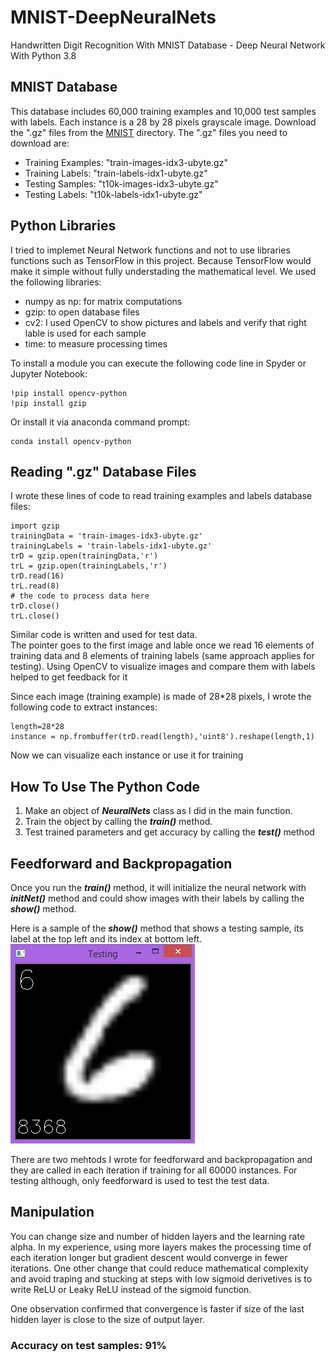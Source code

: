 # MNIST-DeepNeuralNets
Handwritten Digit Recognition With MNIST Database - Deep Neural Network With Python 3.8

<h2> MNIST Database</h2>
<p>This database includes 60,000 training examples and 10,000 test samples with labels. Each instance is a 28 by 28 pixels grayscale image. Download the ".gz" files from the <a href="http://yann.lecun.com/exdb/mnist/" target="_blank">MNIST</a> directory. The ".gz" files you need to download are:</p>
<ul>
  <li>Training Examples: "train-images-idx3-ubyte.gz"</li>
  <li>Training Labels: "train-labels-idx1-ubyte.gz"</li>
  <li>Testing Samples: "t10k-images-idx3-ubyte.gz"</li>
  <li>Testing Labels: "t10k-labels-idx1-ubyte.gz"</li>
</ul>

<h2> Python Libraries </h2>
<p>I tried to implemet Neural Network functions and not to use libraries functions such as TensorFlow in this project. Because TensorFlow would make it simple without fully understading the mathematical level. We used the following libraries:</p>
<ul>
  <li>numpy as np: for matrix computations</li>
  <li>gzip: to open database files</li>
  <li>cv2: I used OpenCV to show pictures and labels and verify that right lable is used for each sample</li>
  <li>time: to measure processing times</li>
</ul>
<p>
To install a module you can execute the following code line in Spyder or Jupyter Notebook: 
</P>

```
!pip install opencv-python
!pip install gzip
```
<p>Or install it via anaconda command prompt:</p>

```
conda install opencv-python
```
<h2>Reading ".gz" Database Files</h2>
<p>I wrote these lines of code to read training examples and labels database files:</p>

```
import gzip
trainingData = 'train-images-idx3-ubyte.gz'
trainingLabels = 'train-labels-idx1-ubyte.gz'
trD = gzip.open(trainingData,'r')
trL = gzip.open(trainingLabels,'r')
trD.read(16)
trL.read(8)
# the code to process data here
trD.close()
trL.close()
```
<p> Similar code is written and used for test data.<br>
  The pointer goes to the first image and lable once we read 16 elements of training data and 8 elements of training labels (same approach applies for testing). Using OpenCV to visualize images and compare them with labels helped to get feedback for it<br>
</p>
<p>
  Since each image (training example) is made of 28*28 pixels, I wrote the following code to extract instances:
</p>

```
length=28*28
instance = np.frombuffer(trD.read(length),'uint8').reshape(length,1)
```
<p>Now we can visualize each instance or use it for training</p>

<h2>How To Use The Python Code</h2>
<p>
  <ol>
    <li>Make an object of <b><em>NeuralNets</em></b> class as I did in the main function.</li>
    <li>Train the object by calling the <b><i>train()</i></b> method.</li>
    <li>Test trained parameters and get accuracy by calling the <b><i>test()</b></i> method</li>
  </ol>
</p>
<h2>Feedforward and Backpropagation</h2>
<p>
  Once you run the <b><i>train()</i></b> method, it will initialize the neural network with <b><i>initNet()</b></i> method and could show images with their labels by calling the <b><i>show()</b></i> method. 
</p>
<p>Here is a sample of the <b><i>show()</b></i> method that shows a testing sample, its label at the top left and its index at bottom left.<br>
<img src="Images/MNIST.png" alt="Test Example Picture">
</p>
<p>
  There are two mehtods I wrote for feedforward and backpropagation and they are called in each iteration if training for all 60000 instances. For testing although, only feedforward is used to test the test data. 
</p>
<h2>Manipulation</h2>
<p>
  You can change size and number of hidden layers and the learning rate alpha. In my experience, using more layers makes the processing time of each iteration longer but gradient descent would converge in fewer iterations. One other change that could reduce mathematical complexity and avoid traping and stucking at steps with low sigmoid derivetives is to write ReLU or Leaky ReLU instead of the sigmoid function.
</p>
<p>
  One observation confirmed that convergence is faster if size of the last hidden layer is close to the size of output layer.
</p>
<h3>Accuracy on test samples: 91%</h3>

